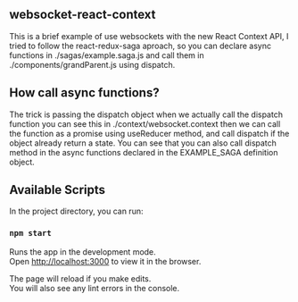 ## websocket-react-context

This is a brief example of use websockets with the new React Context API, I tried to follow the react-redux-saga aproach, so you can declare async functions in ./sagas/example.saga.js and call them in ./components/grandParent.js using dispatch. 

## How call async functions?

The trick is passing the dispatch object when we actually call the dispatch function you can see this in ./context/websocket.context then we can call the function as a promise using useReducer method, and call dispatch if the object already return a state. You can see that you can also call dispatch method in the async functions declared in the EXAMPLE_SAGA definition object.

## Available Scripts

In the project directory, you can run:

### `npm start`

Runs the app in the development mode.<br>
Open [http://localhost:3000](http://localhost:3000) to view it in the browser.

The page will reload if you make edits.<br>
You will also see any lint errors in the console.

